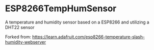 # ESP8266TempHumSensor
A temperature and humidity sensor based on a ESP8266 and utilizing a DHT22 sensor


Forked from: https://learn.adafruit.com/esp8266-temperature-slash-humidity-webserver
